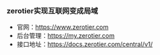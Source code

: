 <!--
 * @Author: findnr
 * @Date: 2024-03-31 08:47:20
 * @LastEditors: findnr
 * @LastEditTime: 2024-03-31 08:51:37
 * @Description: 
-->
### zerotier实现互联网变成局域
- 官网：https://www.zerotier.com
- 后台管理：https://my.zerotier.com
- 接口地址：https://docs.zerotier.com/central/v1/
